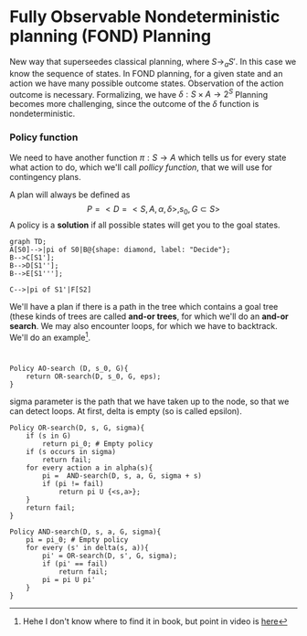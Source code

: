 # Fully Observable Nondeterministic planning (FOND) Planning
New way that superseedes classical planning, where $S \rightarrow_a S'$. In this case we know the sequence of states.
In FOND planning, for a given state and an action we have many possible outcome states. Observation of the action outcome is necessary. Formalizing, we have $\delta:S \times A \rightarrow 2^S$
Planning becomes more challenging, since the outcome of the $\delta$ function is nondeterministic.
### Policy function
We need to have another function $\pi:S\rightarrow A$ which tells us for every state what action to do, which we'll call _pollicy function_, that we will use for contingency plans.

A plan will always be defined as 
$$
P=<D = <S,A,\alpha,\delta>,s_0, G \subset S>
$$
A policy is a __solution__ if all possible states will get you to the goal states.
```mermaid
graph TD;
A[S0]-->|pi of S0|B@{shape: diamond, label: "Decide"};
B-->C[S1'];
B-->D[S1''];
B-->E[S1'''];

C-->|pi of S1'|F[S2]
```
We'll have a plan if there is a path in the tree which contains a goal tree (these kinds of trees are called **and-or trees**, for which we'll do an **and-or search**. We may also encounter loops, for which we have to backtrack.
We'll do an example[^1].

#
```
Policy AO-search (D, s_0, G){
	return OR-search(D, s_0, G, eps);
}
```
sigma parameter is the path that we have taken up to the node, so that we can detect loops. At first, delta is empty (so is called epsilon).
```
Policy OR-search(D, s, G, sigma){
	if (s in G)
		return pi_0; # Empty policy
	if (s occurs in sigma)
		return fail;
	for every action a in alpha(s){
		pi =  AND-search(D, s, a, G, sigma + s)
		if (pi != fail)
			return pi U {<s,a>};
	}
	return fail;
}
```

```
Policy AND-search(D, s, a, G, sigma){
	pi = pi_0; # Empty policy
	for every (s' in delta(s, a)){
		pi' = OR-search(D, s', G, sigma);
		if (pi' == fail)
			return fail;
		pi = pi U pi'
	}
}
```

[^1]: Hehe I don't know where to find it in book, but point in video is [here](https://www.youtube.com/live/oAOKWBkpzhg?si=OHIxxZ-PjqtOUCpw&t=2009)
